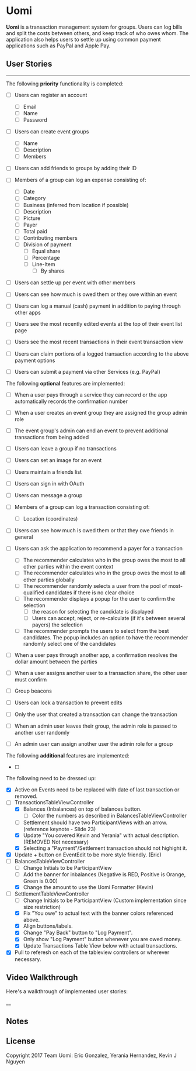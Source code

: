 # Uomi

**Uomi** is a transaction management system for groups. 
Users can log bills and split the costs between others, 
and keep track of who owes whom. The application also 
helps users to settle up using common payment 
applications such as PayPal and Apple Pay.

## User Stories
--------------------

The following **priority** functionality is completed:

- [ ] Users can register an account
  - [ ] Email
  - [ ] Name
  - [ ] Password
- [ ] Users can create event groups
  - [ ] Name
  - [ ] Description
  - [ ] Members
- [ ] Users can add friends to groups by adding their ID
- [ ] Members of a group can log an expense consisting of:
  - [ ] Date
  - [ ] Category
  - [ ] Business (inferred from location if possible)
  - [ ] Description
  - [ ] Picture
  - [ ] Payer
  - [ ] Total paid
  - [ ] Contributing members
  - [ ] Division of payment
    - [ ] Equal share
    - [ ] Percentage
    - [ ] Line-Item
      - [ ] By shares
- [ ] Users can settle up per event with other members
- [ ] Users can see how much is owed them or they owe within an event
- [ ] Users can log a manual (cash) payment in addition to paying through other apps
- [ ] Users see the most recently edited events at the top of their event list page
- [ ] Users see the most recent transactions in their event transaction view
- [ ] Users can claim portions of a logged transaction according to the above payment options
- [ ] Users can submit a payment via other Services (e.g. PayPal)
  

The following **optional** features are implemented:
- [ ] When a user pays through a service they can record or the app automatically records the confirmation number
- [ ] When a user creates an event group they are assigned the group admin role
- [ ] The event group's admin can end an event to prevent additional transactions from being added
- [ ] Users can leave a group if no transactions

- [ ] Users can set an image for an event
- [ ] Users maintain a friends list
- [ ] Users can sign in with OAuth
- [ ] Users can message a group
- [ ] Members of a group can log a transaction consisting of:
  - [ ] Location (coordinates)
- [ ] Users can see how much is owed them or that they owe friends in general
- [ ] Users can ask the application to recommend a payer for a transaction
  - [ ] The recommender calculates who in the group owes the most to all other parties within the event context
  - [ ] The recommender calculates who in the group owes the most to all other parties globally
  - [ ] The recommender randomly selects a user from the pool of most-qualified candidates if there is no clear choice
  - [ ] The recommender displays a popup for the user to confirm the selection
    - [ ] the reason for selecting the candidate is displayed
    - [ ] Users can accept, reject, or re-calculate (if it's between several payers) the selection
  - [ ] The recommender prompts the users to select from the best candidates. The popup includes an option to have the recommender randomly select one of the candidates
- [ ] When a user pays through another app, a confirmation resolves the dollar amount between the parties
- [ ] When a user assigns another user to a transaction share, the other user must confirm
- [ ] Group beacons
- [ ] Users can lock a transaction to prevent edits
- [ ] Only the user that created a transaction can change the transaction
- [ ] When an admin user leaves their group, the admin role is passed to another user randomly
- [ ] An admin user can assign another user the admin role for a group

The following **additional** features are implemented:

- [ ] 


The following need to be dressed up:
- [x] Active on Events need to be replaced with date of last transaction or removed.
- [ ] TransactionsTableViewController
  - [x] Balances (Inbalances) on top of balances button.
    -[ ] Color the numbers as described in BalancesTableViewController
  - [ ] Settlement should have two ParticipantViews with an arrow. (reference keynote - Slide 23)
  - [x] Update "You covered Kevin and Yerania" with actual description. (REMOVED Not necessary)
  - [x] Selecting a "Payment"/Settlement transaction should not highight it.
- [x] Update + button on EventEdit to be more style friendly. (Eric)
- [ ] BalancesTableViewController
  - [ ] Change Initials to be ParticipantView
  - [ ] Add the banner for inbalances (Negative is RED, Positive is Orange, Green is 0.00)
  - [x] Change the amount to use the Uomi Formatter (Kevin)
- [ ] SettlementTableViewController
  - [ ] Change Initials to be ParticipantView (Custom implementation since size restriction)
  - [x] Fix "You owe" to actual text with the banner colors referenced above.
  - [x] Align buttons/labels.
  - [x] Change "Pay Back" button to "Log Payment".
  - [x] Only show "Log Payment" button whenever you are owed money.
  - [x] Update Transactions Table View below with actual transactions.
- [x] Pull to referesh on each of the tableview controllers or wherever necessary.

## Video Walkthrough

Here's a walkthrough of implemented user stories:

__

## Notes


## License

Copyright 2017 Team Uomi: Eric Gonzalez, Yerania Hernandez, Kevin J Nguyen


